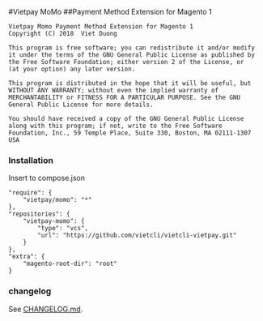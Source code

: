 #Vietpay MoMo 
##Payment Method Extension for Magento 1

    Vietpay Momo Payment Method Extension for Magento 1
    Copyright (C) 2018  Viet Duong

    This program is free software; you can redistribute it and/or modify
    it under the terms of the GNU General Public License as published by
    the Free Software Foundation; either version 2 of the License, or
    (at your option) any later version.

    This program is distributed in the hope that it will be useful, but
    WITHOUT ANY WARRANTY; without even the implied warranty of
    MERCHANTABILITY or FITNESS FOR A PARTICULAR PURPOSE. See the GNU
    General Public License for more details.

    You should have received a copy of the GNU General Public License
    along with this program; if not, write to the Free Software
    Foundation, Inc., 59 Temple Place, Suite 330, Boston, MA 02111-1307 USA

### Installation 

Insert to compose.json 

    "require": {
	    "vietpay/momo": "*"
    },
    "repositories": {
        "vietpay-momo": {
            "type": "vcs",
            "url": "https://github.com/vietcli/vietcli-vietpay.git"
        }
    },
    "extra": {
        "magento-root-dir": "root"
    }
    
### changelog

See [CHANGELOG.md](CHANGELOG.md).